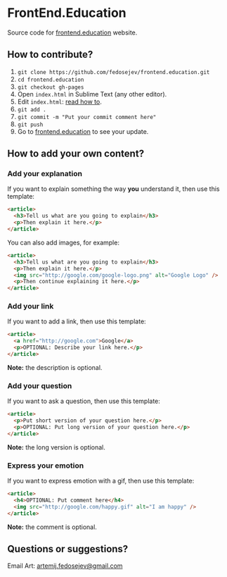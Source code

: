 # FrontEnd.Education

Source code for [frontend.education](http://frontend.education) website.

## How to contribute?

1. `git clone https://github.com/fedosejev/frontend.education.git`
2. `cd frontend.education`
3. `git checkout gh-pages`
3. Open `index.html` in Sublime Text (any other editor).
4. Edit `index.html`: [read how to](https://github.com/fedosejev/frontend.education#how-to-add-your-own-content).
5. `git add .`
6. `git commit -m "Put your commit comment here"`
7. `git push`
8. Go to [frontend.education](http://frontend.education) to see your update.

## How to add your own content?

### Add your explanation

If you want to explain something the way __you__ understand it, then use this template:

```html
<article>
  <h3>Tell us what are you going to explain</h3>
  <p>Then explain it here.</p>
</article>
```

You can also add images, for example:

```html
<article>
  <h3>Tell us what are you going to explain</h3>
  <p>Then explain it here.</p>
  <img src="http://google.com/google-logo.png" alt="Google Logo" />
  <p>Then continue explaining it here.</p>
</article>
```

### Add your link

If you want to add a link, then use this template:

```html
<article>
  <a href="http://google.com">Google</a>
  <p>OPTIONAL: Describe your link here.</p>
</article>
```

__Note:__ the description is optional.

### Add your question

If you want to ask a question, then use this template:

```html
<article>
  <p>Put short version of your question here.</p>
  <p>OPTIONAL: Put long version of your question here.</p>
</article>
```

__Note:__ the long version is optional.

### Express your emotion

If you want to express emotion with a gif, then use this template:

```html
<article>
  <h4>OPTIONAL: Put comment here</h4>
  <img src="http://google.com/happy.gif" alt="I am happy" />
</article>
```

__Note:__ the comment is optional.

## Questions or suggestions?

Email Art: [artemij.fedosejev@gmail.com](mailto:artemij.fedosejev@gmail.com)
